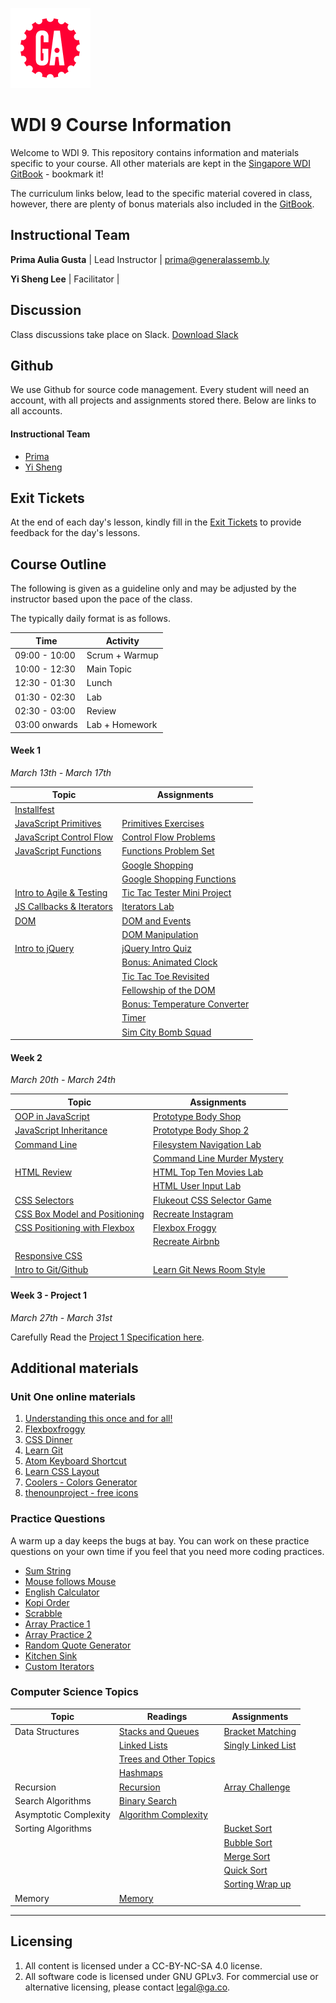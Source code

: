 ![GA Logo](./_assets/ga_cog.png)
# WDI 9 Course Information
Welcome to WDI 9. This repository contains information and materials specific to your course. All other materials are kept in the [Singapore WDI GitBook](https://jeremiahalex.gitbooks.io/wdi-sg/content/) - bookmark it!

The curriculum links below, lead to the specific material covered in class, however, there are plenty of bonus materials also included in the [GitBook](https://jeremiahalex.gitbooks.io/wdi-sg/content/).

## Instructional Team
**Prima Aulia Gusta** | Lead Instructor | prima@generalassemb.ly      

**Yi Sheng Lee** | Facilitator | <!-- -->

## Discussion
Class discussions take place on Slack. [Download Slack](https://slack.com/downloads)

## Github
We use Github for source code management. Every student will need an account, with all projects and assignments stored there. Below are links to all accounts.

#### Instructional Team
- [Prima](https://github.com/primaulia)
- [Yi Sheng]()

<!--
##### Student Pair
After completing the Project, each student should complete a [Code Review][1025]. The groupings are:
- [Desmond](https://github.com/desmondhengwj) / [Shimei](https://github.com/wshimei)
- [Andre](https://github.com/cycopter12) / [Elaine](https://github.com/lainelim)
- [Sruti](https://github.com/skeerti2) / [John](https://github.com/johnacs)
- [Jonathan](https://github.com/jonathanlimes) / [Xavier](https://github.com/random-9)
- [Iskandar](https://github.com/anatraxia) / [Han Sheng](https://github.com/hsquek)
- [Gek Theng](https://github.com/tgt87) / [Justin](https://github.com/ShindoSensei)
- [Salim](https://github.com/syedsalim) / Prima & Kang Sheng -->

## Exit Tickets
At the end of each day's lesson, kindly fill in the [Exit Tickets](https://docs.google.com/forms/d/e/1FAIpQLSdHA9w9vY7uXf19vrVk6K5VfjHE-76SH-UYsERVDwXg_8LsjQ/viewform?usp=sf_link) to provide feedback for the day's lessons.

## Course Outline
The following is given as a guideline only and may be adjusted by the instructor based upon the pace of the class.

The typically daily format is as follows.

| Time          | Activity
| ---           | ---       
| 09:00 - 10:00 | Scrum + Warmup
| 10:00 - 12:30 | Main Topic
| 12:30 - 01:30 | Lunch
| 01:30 - 02:30 | Lab
| 02:30 - 03:00 | Review
| 03:00 onwards | Lab + Homework

<!-- ### Unit 3: Ruby on Rails
_27th Feb - 17th Mar_

Unit 3 is about taking your server-side development skills to the next level. We'll learn Ruby on Rails and use it to build more sophisticated and scalable Apps. We'll cover relational databases using Postgres and SQL. We'll also cover effective team work and collaboration using Git.

#### Week 7
| Topic | Assignments |
| ----- | ----------- |
| [Intro to Ruby][201]           | [Ruby Exercises][1201]
|                                | [Ruby Challenges][1202]
| [Ruby Classes][202]            | |
| [Ruby Testing with Rspec][204] | [Rspec Testing][1204]
|                                | [TDD Calculator][1213] |
| [Ruby Inheritance][203]        | [Rio Grande][1205]
| [Intro to Rails][205]      | [National Parks][1206] |
| [Rails Asset Pipeline][207] & [SASS][217] | [National Parks Part 2][1211] | |

#### Week 8
| Topic | Assignments
| ---  | ---      
| [Intro to SQL][103] | [Find Carmen Sandiego][1125] |
| | [Apartment Lab][1102] |
| [Advanced SQL][104] | [ERBs & Database Modeling][1124] |
| |  [Booktown][1103]
| [Rails Auth/1:M][208] | [Link Board][1209] |
| [Rails M:M][209] | [National Parks Part 3][1214] |
| [Git Collaboration Review][218] | |
| [Team Workflows][215] | |
| [Deploy Rails to Heroku][221] | [Testing & CI Example][1215] |

| Bonus Topics |
| -------- |
| [Polymorphic Associations][210] |
| [oAuth][211] |
| [Mailers][212] |
| [Image Uploads with Cloudinary][213] |
| [Consuming an API][206] |
| [Building an API][219] |
| [AJAX in Rails][220]
| [Data Scraping with Nokogiri][216] |

#### Week 9 - Project 3

Carefully Read the [Project 3 Specification here][1200].

To start your project, one of your team will need to [Fork this Project Repository on Github](https://github.com/wdi-sg/project-3-starter). This will be your Team Repo -- you should rename it to either your team or project name. Depending on your chosen git workflow, the owner of this repo will either need to add the other team members as collaborators or have them fork the team repo.

Carefully Read the [Instructions in the Gitbook][1123]
for Submission and presentation preparation.

##### Teams

| Group 1   | Group 2   | Group 3   | Group 4   |
| ---       | ---       | ---       | ---       |
| Han Sheng	| Desmond	  | Justin    |	Elaine    |
| Sruti     |	Andre     |	Gek Teng	| Iskandar  |
| John	    | Shimei	  | Xavier	  | Jonathan  |
| [condo management system](https://github.com/wdi-sg/project-3-jsh) | [Project 3 DAS](https://github.com/wdi-sg/project-3-das) | [RoboRent](https://github.com/wdi-sg/project-3-xavgekjus) | [StandIn](https://github.com/wdi-sg/project-3-iskandar-elaine-jonathan) |

#### Additional Materials
1. [Lighting Fast Sass Reloading in rails](https://mattbrictson.com/lightning-fast-sass-reloading-in-rails)
2. [8 SASS mixings you must have in your toolbox](http://zerosixthree.se/8-sass-mixins-you-must-have-in-your-toolbox/)
3. [How to structure a SASS project](http://thesassway.com/beginner/how-to-structure-a-sass-project)
4. [ERD Exercises](https://github.com/wdi-sg/8/tree/master/ERD_Exercises) -->

<!-- #### Post-Mortem
Once your project is complete, you will have to work as a group to write a [Post-Mortem](https://jeremiahalex.gitbooks.io/wdi-sg/content/11-projects/project-3/post-mortem.html). -->

<!-- ### Unit 2: Node/Express
_Feb 6th - Feb 24th_

Unit 2 is about introducing server side development. Specifically, we focus on Node.js, Express & MongoDB. It is also a chance to solidify JavaScript fundamentals and dive deep into programming concepts like CRUD and MVC.

#### Week 4

| Topic                                       | Assignments                    |
| ---                                         | ---                            |
| [JS Review & Scopes][21]                    | [Technical Documentation][25]  |
| [Intro to Node & NPM][119]                  |                                |
| Intro to CRUD & MVC                         |                                |
| [TDD with Assert][20]                       | [TDD Todo List][1114]          |
| [Intro to NoSQL w/ Mongo][309]              | [Install MongoDB][23]          |
| [ORM with Mongoose][310]                    | [Mongo Todo Lab][1115]         |
| [Internet Fundamentals][1]                  | [Internet Lab][1000]           |
| [Intro to Express][101]                     |                                |
| [REST & CRUD in Express][121]               | [Express Todo List pt1][1116]  |
| [Express Testing with Mocha and Chai][112]  | [Mocha TODO List][1117]        |

#### Week 5

We'll dig into modeling more complex relationships in Mongo & Mongoose and we'll also look into adding user authentication to our apps.

| Topic                                   | Assignments                     |
| ---                                     | ---                             |
| [Views in Express][122]                 |                                 |
| [Bootstrap][17]                         | [Express Todo List pt2][1118]   |
|                                         | [Mongoose Pet Shelter][1121]    |
| [Modeling Relations in Mongo][333]      |                                 |
| [Mapping Relations in Mongoose][334]    | [Modeling Airports][1120]       |
|                                         | [Multi Model Todo List][1119]   |
| [Express Authentication Theory][110]    |                                 |
| [Express Authentication Practice][111]  | [Users Todo List ][1122]        |
| [Deploy Node to Heroku][107]            | [Example App][1113]             |

| Bonus Topics                          |
| --------                              |
| [Image Uploads with Cloudinary][118]  |
| [Geocoding/Maps (Sequelize)][116]     |
| [oAuth (Sequelize)][115]              |

#### Week 6 - Project 2

Carefully Read the [Project 2 Specification here][1106].

### Unit 1: Front End Development
_Jan 16th - Feb 3rd_

Unit 1 is all about showing the humble beginnings of the web and introducing students to foundational programming concepts that we'll use for the entire rest of the course. -->

#### Week 1
_March 13th - March 17th_

| Topic                              | Assignments
| ---                                | ---             
| [Installfest][23]                  |                                      |
| [JavaScript Primitives][4]         | [Primitives Exercises][1003]         |
| [JavaScript Control Flow][7]       | [Control Flow Problems][1004]        |
| [JavaScript Functions][10]         | [Functions Problem Set][1007]        |
|                                    | [Google Shopping][1002]              |
|                                    | [Google Shopping Functions][1006]    |
| [Intro to Agile & Testing][18]     | [Tic Tac Tester Mini Project][1030]  |
| [JS Callbacks & Iterators][12]     | [Iterators Lab][1011]                |
| [DOM][1037]                        | [DOM and Events][1037]               |
|                                    | [DOM Manipulation][1038]             |
| [Intro to jQuery][13]              | [jQuery Intro Quiz][1033]            |
|                                    | [Bonus: Animated Clock][1036]        |
|                                    | [Tic Tac Toe Revisited][1035]        |
|                                    | [Fellowship of the DOM][1031]        |
|                                    | [Bonus: Temperature Converter][1009] |
|                                    | [Timer][1032]                        |
|                                    | [Sim City Bomb Squad][1034]          |



#### Week 2
_March 20th - March 24th_

| Topic                              | Assignments                          |
| ---                                | ---                                  |
| [OOP in JavaScript][19]            | [Prototype Body Shop][1020]          |
| [JavaScript Inheritance][22]       | [Prototype Body Shop 2][1021]        |
| [Command Line][2]                  | [Filesystem Navigation Lab][1029]    |       
|                                    | [Command Line Murder Mystery][1001]  |
| [HTML Review][5]                   | [HTML Top Ten Movies Lab][900]       |
|                                    | [HTML User Input Lab][901]           |
| [CSS Selectors][6]                 | [Flukeout CSS Selector Game][1027]   |
| [CSS Box Model and Positioning][9] | [Recreate Instagram][1023]           |
| [CSS Positioning with Flexbox][9]  | [Flexbox Froggy][1028]               |
|                                    | [Recreate Airbnb][1024]              |
| [Responsive CSS][16]               |                                      |
| [Intro to Git/Github][3]           | [Learn Git News Room Style][1026]    |

#### Week 3 - Project 1
_March 27th - March 31st_

Carefully Read the [Project 1 Specification here][1022].

<!--
###### Submissions
- [wdi-project-1-cycopter12](https://github.com/wdi-sg/wdi-project-1-cycopter12)
- [wdi-project-1-tgt87](https://github.com/wdi-sg/wdi-project-1-tgt87)
- [wdi-project-1-johnacs](https://github.com/wdi-sg/wdi-project-1-johnacs)
- [wdi-project-1-jonathanlimes](https://github.com/wdi-sg/wdi-project-1-jonathanlimes)
- [wdi-project-1-wshimei](https://github.com/wdi-sg/wdi-project-1-wshimei)
- [wdi-project-1-skeerti2](https://github.com/wdi-sg/wdi-project-1-skeerti2)
- [wdi-project-1-desmondhengwj](https://github.com/wdi-sg/wdi-project-1-desmondhengwj)
- [wdi-project-1-lainelim](https://github.com/wdi-sg/wdi-project-1-lainelim)
- [wdi-project-1-hsquek](https://github.com/wdi-sg/wdi-project-1-hsquek)
- [wdi-project-1-anatraxia](https://github.com/wdi-sg/wdi-project-1-anatraxia)
- [wdi-project-1-random-9](https://github.com/wdi-sg/wdi-project-1-random-9)
- [wdi-project-1-syedsalim](https://github.com/wdi-sg/wdi-project-1-syedsalim)
- [wdi-project-1-ShindoSensei](https://github.com/wdi-sg/wdi-project-1-ShindoSensei) -->


<!-- hidden

###Unit 4: AngularJS 1.x and APIs

| Topic | Assignments |
| ----- | ----------- |
| [Intro to Angular][301] | [Angular Calculator][1300] |
| [Directives and Filters][302] | [Fruits and Veggies][1301] |
| [Animation with ngAnimate][303] | |
| [Bootstrap Directives][304] | |
| [$http][305] | [(DEPRECATED) Reddit Dashboard][1303] <br><br> [Giphy Search][1302] |
| [Angular Services][306] | |
| [Angular Routing (UI Router)][307] | [Route Those Views][1305] |
| [JSON Web Tokens][311] | [RESTful API][1310] |
| [Angular + Express][313] <br><br> [Starter Code][314] | |
| [Angular Authentication][315] | [Starter Code][316] |
| [Custom Filters][319] | [Creating Filters][1313] |
| [Custom Directives][320] | [Creating Directives][1314] |

###ReactJS

| Topic | Assignments |
| ----- | ----------- |
| [Intro to ReactJS][328] | [React Stopwatch][1316] |
| [React with Gulp and Browserify][329] | |
| [React Router][330] <br><br> [Starter Code][331] | [React Yearbook][1317] |
| [React Animations][332] <br><br> | |


| Projects and Additional Topics |
| -------- |
| [Project 4][1304] |

-->

## Additional materials

### Unit One online materials
1. [Understanding this once and for all!][5101]
2. [Flexboxfroggy][5102]
3. [CSS Dinner][5103]
4. [Learn Git][5104]
5. [Atom Keyboard Shortcut][5105]
6. [Learn CSS Layout][5106]
7. [Coolers - Colors Generator][5107]
8. [thenounproject - free icons][5108]

### Practice Questions

A warm up a day keeps the bugs at bay. You can work on these practice questions on your own time if you feel that you need more coding practices.

- [Sum String][5501]
- [Mouse follows Mouse][5502]
- [English Calculator][5503]
- [Kopi Order][5504]
- [Scrabble][5505]
- [Array Practice 1][5506]
- [Array Practice 2][5507]
- [Random Quote Generator][5508]
- [Kitchen Sink][5509]
- [Custom Iterators][5510]

### Computer Science Topics

| Topic                       | Readings                            | Assignments                 |
| ---                         | ---                                 | ---                         |
| Data Structures             | [Stacks and Queues][5601]           | [Bracket Matching][5602]    |
|                             | [Linked Lists][5603]                | [Singly Linked List][5604]  |  
|                             | [Trees and Other Topics][5606]      |                             |
|                             | [Hashmaps][5607]                    |                             |
| Recursion                   | [Recursion][5608]                   | [Array Challenge][5609]     |
| Search Algorithms           | [Binary Search][5610]               |                             |
| Asymptotic Complexity       | [Algorithm Complexity][5611]        |                             |
| Sorting Algorithms          |                                     | [Bucket Sort][5612]         |
|                             |                                     | [Bubble Sort][5613]         |
|                             |                                     | [Merge Sort][5614]          |
|                             |                                     | [Quick Sort][5615]          |
|                             |                                     | [Sorting Wrap up][5616]      |
| Memory                      | [Memory][5617]                      |                             |

<!-- References for Additional Materials Section 5xxx -->
<!-- Unit 1 Online Materials 51xx -->
[5101]: https://journeyintojavascript.quora.com/understanding-this-once-and-for-all
[5102]: http://flexboxfroggy.com
[5103]: https://flukeout.github.io
[5104]: https://www.codeschool.com/courses/try-git
[5105]: https://github.com/nwinkler/atom-keyboard-shortcuts
[5106]: http://learnlayout.com
[5107]: https://coolors.co
[5108]: https://thenounproject.com
<!-- Unit 2 Online Materials 52xx -->
<!-- Unit 3 Online Materials 53xx -->
<!-- Unit 4 Online Materials 54xx -->
<!-- Practice Questions 55xx -->
[5501]: https://jeremiahalex.gitbooks.io/wdi-sg/content/13-warm-ups/sum-string.html
[5502]: https://jeremiahalex.gitbooks.io/wdi-sg/content/13-warm-ups/mouse-follows-mouse.html
[5503]: https://jeremiahalex.gitbooks.io/wdi-sg/content/13-warm-ups/english-calculator.html
[5504]: https://jeremiahalex.gitbooks.io/wdi-sg/content/13-warm-ups/kopi-order.html
[5505]: https://jeremiahalex.gitbooks.io/wdi-sg/content/13-warm-ups/scrabble.html
[5506]: https://jeremiahalex.gitbooks.io/wdi-sg/content/13-warm-ups/array-practice-1.html
[5507]: https://jeremiahalex.gitbooks.io/wdi-sg/content/13-warm-ups/array-practice-2.html
[5508]: https://jeremiahalex.gitbooks.io/wdi-sg/content/13-warm-ups/random-quote-generator.html
[5509]: https://jeremiahalex.gitbooks.io/wdi-sg/content/13-warm-ups/kitchen-sink.html
[5510]: https://jeremiahalex.gitbooks.io/wdi-sg/content/13-warm-ups/custom-iterators.html
<!-- Computer Science Section 56xx -->
[5601]: https://jeremiahalex.gitbooks.io/wdi-sg/content/08-cs/cs-stacks-queues/readme.html
[5602]: https://jeremiahalex.gitbooks.io/wdi-sg/content/08-cs/cs-ruby-bracket-stacks/readme.html
[5603]: https://jeremiahalex.gitbooks.io/wdi-sg/content/08-cs/cs-ruby-linked-list/readme.html
[5604]: https://jeremiahalex.gitbooks.io/wdi-sg/content/08-cs/cs-ruby-linked-list/readme.html
[5606]: https://jeremiahalex.gitbooks.io/wdi-sg/content/08-cs/cs-trees-data-structures/readme.html
[5607]: https://jeremiahalex.gitbooks.io/wdi-sg/content/08-cs/cs-hashmaps/readme.html
[5608]: https://jeremiahalex.gitbooks.io/wdi-sg/content/08-cs/cs-recursion/readme.html
[5609]: https://jeremiahalex.gitbooks.io/wdi-sg/content/13-warm-ups/teaser-array-flatten.html
[5610]: https://www.cs.cmu.edu/~adamchik/15-121/lectures/Trees/trees.html
[5611]: https://jeremiahalex.gitbooks.io/wdi-sg/content/08-cs/cs-algorithm-complexity/readme.html
[5612]: https://jeremiahalex.gitbooks.io/wdi-sg/content/08-cs/cs-ruby-bucket-sort/readme.html
[5613]: https://jeremiahalex.gitbooks.io/wdi-sg/content/08-cs/cs-ruby-bubble-sort/readme.html
[5614]: https://jeremiahalex.gitbooks.io/wdi-sg/content/08-cs/cs-ruby-mergesort/readme.html
[5615]: https://jeremiahalex.gitbooks.io/wdi-sg/content/08-cs/cs-ruby-quicksort/readme.html
[5616]: https://jeremiahalex.gitbooks.io/wdi-sg/content/08-cs/cs-sorting/readme.html
[5617]: https://jeremiahalex.gitbooks.io/wdi-sg/content/08-cs/additional/memory.html




[1]: https://jeremiahalex.gitbooks.io/wdi-sg/content/03-internet/how-the-internet-works.html
[2]: https://jeremiahalex.gitbooks.io/wdi-sg/content/01-workflow/command-line/01readme.html
[3]: https://jeremiahalex.gitbooks.io/wdi-sg/content/01-workflow/intro-git/readme.html
[4]: https://jeremiahalex.gitbooks.io/wdi-sg/content/02-js-jquery/js-primitives/readme.html
[5]: https://jeremiahalex.gitbooks.io/wdi-sg/content/03-html-css/html-review/readme.html
[6]: https://jeremiahalex.gitbooks.io/wdi-sg/content/03-html-css/css-selectors/readme.html
[7]: https://jeremiahalex.gitbooks.io/wdi-sg/content/02-js-jquery/js-control-flow/readme.html
[9]: https://jeremiahalex.gitbooks.io/wdi-sg/content/03-html-css/css-box-model/readme.html
[10]: https://jeremiahalex.gitbooks.io/wdi-sg/content/02-js-jquery/js-functions/readme.html
[11]: https://jeremiahalex.gitbooks.io/wdi-sg/content/02-js-jquery/js-dom-events/readme.html
[12]: https://jeremiahalex.gitbooks.io/wdi-sg/content/02-js-jquery/js-callbacks-iterators/readme.html
[13]: https://jeremiahalex.gitbooks.io/wdi-sg/content/02-js-jquery/jquery-intro/readme.html
[14]: https://jeremiahalex.gitbooks.io/wdi-sg/content/02-js-jquery/jquery-plugins/readme.html
[15]: https://jeremiahalex.gitbooks.io/wdi-sg/content/02-js-jquery/jquery-ajax/readme.html
[16]: https://jeremiahalex.gitbooks.io/wdi-sg/content/03-html-css/css-responsive-design/readme.html
[17]: https://jeremiahalex.gitbooks.io/wdi-sg/content/03-html-css/css-bootstrap/readme.html
[18]: https://jeremiahalex.gitbooks.io/wdi-sg/content/01-workflow/user-stories-wireframing/readme.html
[19]: https://jeremiahalex.gitbooks.io/wdi-sg/content/02-js-jquery/js-prototypes/01readme.html
[20]: https://jeremiahalex.gitbooks.io/wdi-sg/content/02-js-jquery/js-tdd-intro/readme.html
[21]: https://jeremiahalex.gitbooks.io/wdi-sg/content/02-js-jquery/js-scopes/readme.html
[22]: https://jeremiahalex.gitbooks.io/wdi-sg/content/02-js-jquery/js-inheritance/01readme.html
[23]: https://jeremiahalex.gitbooks.io/wdi-sg/content/00-config-deployment/installfest/readme.html
[24]: https://jeremiahalex.gitbooks.io/wdi-sg/content/00-config-deployment/deploy-github-pages/readme.html
[25]: https://jeremiahalex.gitbooks.io/wdi-sg/content/02-js-jquery/js-next/readme.html

[900]: https://github.com/wdi-sg/html_top_ten_movies_table
[901]: https://github.com/wdi-sg/html_user_inputs
[902]: https://github.com/wdi-sg/functions-thriller-lyrics
[1000]: https://jeremiahalex.gitbooks.io/wdi-sg/content/03-internet/internet-lab.html
[1001]: https://github.com/wdi-sg/command-line-murder-mystery
[1002]: https://github.com/wdi-sg/google-shopping-conditionals-loops
[1003]: https://github.com/wdi-sg/js-primitives
[1004]: https://github.com/wdi-sg/js-control-flow
[1005]: https://github.com/wdi-sg/css-selectors-animal-style
[1006]: https://github.com/wdi-sg/google-shopping-functions
[1007]: https://github.com/wdi-sg/js-functions
[1008]: https://github.com/wdi-sg/selecting-reddit
[1009]: https://github.com/wdi-sg/temperature-converter-dom
[1010]: https://github.com/wdi-sg/tic-tac-toe
[1011]: https://github.com/wdi-sg/js-callbacks-iterators
[1012]: https://github.com/wdi-sg/iterators-reddit
[1013]: https://github.com/wdi-sg/random-quote-jquery
[1014]: https://github.com/wdi-sg/jquery-todo-list
[1015]: https://github.com/wdi-sg/jquery-plugins
[1016]: https://github.com/wdi-sg/jquery-ajax
[1017]: https://github.com/wdi-sg/ajax-reddit-slideshow
[1018]: https://github.com/wdi-sg/bootstrap-mockups
[1019]: https://jeremiahalex.gitbooks.io/wdi-sg/content/09-other-topics/user-stories-wireframing/exercise.html
[1020]: https://github.com/wdi-sg/oop-prototype-car
[1021]: https://github.com/wdi-sg/oop-inheritance-car
[1022]: https://jeremiahalex.gitbooks.io/wdi-sg/content/11-projects/project-1/readme.html
[1023]: https://github.com/wdi-sg/css-positioning
[1024]: https://github.com/wdi-sg/css-airbnb
[1025]: https://github.com/wdi-sg/code-review
[1026]: https://github.com/wdi-sg/learn-git-newsroom-style
[1027]: http://flukeout.github.io
[1028]: http://flexboxfroggy.com
[1029]: https://jeremiahalex.gitbooks.io/wdi-sg/content/01-workflow/command-line/command-line-lab.html
[1030]: https://github.com/wdi-sg/tic-tac-tester
[1031]: https://github.com/wdi-sg/fellowship-of-the-dom
[1032]: https://github.com/wdi-sg/js-timer-lab
[1033]: https://github.com/wdi-sg/jquery-intro-lab
[1034]: https://github.com/wdi-sg/sim-city-bomb-squad
[1035]: https://github.com/wdi-sg/tic-tac-toe-revisited/blob/master/README.md
[1036]: https://github.com/wdi-sg/js-clock-intervals
[1037]: https://jeremiahalex.gitbooks.io/wdi-sg/content/02-js-jquery/js-dom-events/readme.html
[1038]: https://jeremiahalex.gitbooks.io/wdi-sg/content/02-js-jquery/js-dom-manipulation/

[101]: https://jeremiahalex.gitbooks.io/wdi-sg/content/05-express/express-intro/02express.html
[102]: https://jeremiahalex.gitbooks.io/wdi-sg/content/05-express/express-apis/01readme.html
[103]: https://jeremiahalex.gitbooks.io/wdi-sg/content/04-databases/sql-intro/readme.html
[104]: https://jeremiahalex.gitbooks.io/wdi-sg/content/04-databases/sql-advanced/readme.html
[105]: https://jeremiahalex.gitbooks.io/wdi-sg/content/05-express/express-ajax-crud/readme.html
[106]: https://jeremiahalex.gitbooks.io/wdi-sg/content/05-express/express-sequelize/readme.html
[107]: https://jeremiahalex.gitbooks.io/wdi-sg/content/00-config-deployment/deploy-node/readme.html
[108]: https://jeremiahalex.gitbooks.io/wdi-sg/content/05-express/express-1-to-many/readme.html
[109]: https://jeremiahalex.gitbooks.io/wdi-sg/content/05-express/express-many-to-many/readme.html
[110]: https://jeremiahalex.gitbooks.io/wdi-sg/content/05-express/express-auth/theory/readme.html
[111]: https://jeremiahalex.gitbooks.io/wdi-sg/content/05-express/express-auth/mongoose/readme.html
[112]: https://jeremiahalex.gitbooks.io/wdi-sg/content/05-express/express-mocha-testing/readme.html
[113]: https://github.com/wdi-sg/mocha-chai-starter
[114]: https://jeremiahalex.gitbooks.io/wdi-sg/content/00-config-deployment/foreman/readme.html
[115]: https://jeremiahalex.gitbooks.io/wdi-sg/content/05-express/additional-topics/express-oauth/readme.html
[116]: https://jeremiahalex.gitbooks.io/wdi-sg/content/05-express/additional-topics/express-geocode/readme.html
[117]: https://jeremiahalex.gitbooks.io/wdi-sg/content/05-express/express-socket-io/readme.html
[118]: https://jeremiahalex.gitbooks.io/wdi-sg/content/05-express/additional-topics/express-cloudinary/readme.html
[119]: https://jeremiahalex.gitbooks.io/wdi-sg/content/05-express/express-intro/00node.html
[120]: https://jeremiahalex.gitbooks.io/wdi-sg/content/04-databases/readme.html
[121]: https://jeremiahalex.gitbooks.io/wdi-sg/content/05-express/express-intro/05crudexpress.html
[122]: https://jeremiahalex.gitbooks.io/wdi-sg/content/05-express/express-intro/04views.html

[1100]: https://github.com/wdi-sg/express-daily-planet
[1101]: https://github.com/wdi-sg/express-apis-omdb
[1102]: https://github.com/wdi-sg/apartment-database
[1103]: https://github.com/wdi-sg/booktown
[1104]: https://github.com/wdi-sg/express-daily-planet-ajax
[1105]: https://github.com/wdi-sg/link-shortener
[1106]: https://jeremiahalex.gitbooks.io/wdi-sg/content/11-projects/project-2/readme.html
[1107]: https://github.com/wdi-sg/express-pokedex
[1108]: https://github.com/wdi-sg/express-blogpulse
[1109]: https://github.com/wdi-sg/express-project-organizer
[1110]: https://jeremiahalex.gitbooks.io/wdi-sg/content/11-projects/post-project-2/readme.html
[1111]: https://github.com/wdi-sg/hackathon-teams
[1112]: https://github.com/wdi-sg/express-authentication-mongoose
[1113]: https://github.com/wdi-sg/tacoapp
[1114]: https://github.com/wdi-sg/tdd-todo-list
[1115]: https://github.com/wdi-sg/mongo-todo-list
[1116]: https://github.com/wdi-sg/express-todo-list-pt1
[1117]: https://github.com/wdi-sg/mocha-todo-list
[1118]: https://github.com/wdi-sg/express-todo-list-pt2
[1119]: https://github.com/wdi-sg/multi-model-todo-list
[1120]: https://github.com/wdi-sg/express-mongo-modeling-lab
[1121]: https://github.com/wdi-sg/express-mongo-pet-shelter
[1122]: https://github.com/wdi-sg/users-todo-list
[1123]: https://jeremiahalex.gitbooks.io/wdi-sg/content/11-projects/readme.html
[1124]: https://github.com/wdi-sg/erd-data-modeling-lab
[1125]: https://github.com/wdi-sg/sql-carmen-sandiego

[201]: https://jeremiahalex.gitbooks.io/wdi-sg/content/06-ruby-rails/ruby-intro/readme.html
[202]: https://jeremiahalex.gitbooks.io/wdi-sg/content/06-ruby-rails/ruby-classes/readme.html
[203]: https://jeremiahalex.gitbooks.io/wdi-sg/content/06-ruby-rails/ruby-inheritance/readme.html
[204]: https://jeremiahalex.gitbooks.io/wdi-sg/content/06-ruby-rails/ruby-rspec/readme.html
[205]: https://jeremiahalex.gitbooks.io/wdi-sg/content/06-ruby-rails/rails-intro/readme.html
[206]: https://jeremiahalex.gitbooks.io/wdi-sg/content/06-ruby-rails/rails-apis/consuming-an-api.html
[207]: https://jeremiahalex.gitbooks.io/wdi-sg/content/06-ruby-rails/rails-assets-frontend/readme.html
[208]: https://jeremiahalex.gitbooks.io/wdi-sg/content/06-ruby-rails/rails-auth-1-M/readme.html
[209]: https://jeremiahalex.gitbooks.io/wdi-sg/content/06-ruby-rails/rails-M-M/readme.html
[210]: https://jeremiahalex.gitbooks.io/wdi-sg/content/06-ruby-rails/rails-polymorphism/readme.html
[211]: https://jeremiahalex.gitbooks.io/wdi-sg/content/06-ruby-rails/additional-topics/rails-oauth/readme.html
[212]: https://jeremiahalex.gitbooks.io/wdi-sg/content/06-ruby-rails/additional-topics/rails-mailers/readme.html
[213]: https://jeremiahalex.gitbooks.io/wdi-sg/content/06-ruby-rails/additional-topics/rails-cloudinary/readme.html
[214]: https://jeremiahalex.gitbooks.io/wdi-sg/content/06-ruby-rails/additional-topics/ruby-jekyll/readme.html
[215]: https://jeremiahalex.gitbooks.io/wdi-sg/content/01-workflow/group-collab/01readme.html
[216]: https://jeremiahalex.gitbooks.io/wdi-sg/content/06-ruby-rails/ruby-data-scraping/readme.html
[217]: https://jeremiahalex.gitbooks.io/wdi-sg/content/06-ruby-rails/additional-topics/sass/readme.html
[218]: https://github.com/wdi-sg/git-team-imdb-lab
[219]: https://jeremiahalex.gitbooks.io/wdi-sg/content/06-ruby-rails/rails-apis/building-an-api.html
[220]: https://jeremiahalex.gitbooks.io/wdi-sg/content/06-ruby-rails/rails-assets-frontend/ajax.md
[221]: https://jeremiahalex.gitbooks.io/wdi-sg/content/00-config-deployment/deploy-rails/readme.html

[1200]: https://jeremiahalex.gitbooks.io/wdi-sg/content/11-projects/project-3/readme.html
[1201]: https://github.com/wdi-sg/ruby-exercises
[1202]: https://github.com/wdi-sg/ruby-challenges
[1203]: https://github.com/wdi-sg/ruby-classes
[1204]: https://github.com/wdi-sg/rspec-testing
[1205]: https://github.com/wdi-sg/ruby-rio-grande
[1206]: https://github.com/wdi-sg/rails-national-parks
[1207]: https://github.com/wdi-sg/nokogiri-cli-tool
[1208]: https://github.com/wdi-sg/front-end-hackathon
[1209]: https://github.com/wdi-sg/link-board
[1210]: https://github.com/wdi-sg/link-board/blob/master/part2.md
[1211]: https://github.com/wdi-sg/rails-national-parks/blob/master/part2.md
[1212]: https://github.com/wdi-sg/js-jquery-review
[1213]: https://github.com/wdi-sg/rspec-tdd-calculator
[1214]: https://github.com/wdi-sg/rails-national-parks/blob/master/part3.md
[1215]: https://github.com/TayKangSheng/rails-flea-circus-test-starter

[301]: https://jeremiahalex.gitbooks.io/wdi-sg/content/07-angular/angular-intro/readme.html
[302]: https://jeremiahalex.gitbooks.io/wdi-sg/content/07-angular/angular-directives-filters/readme.html
[303]: https://jeremiahalex.gitbooks.io/wdi-sg/content/07-angular/angular-animation/readme.html
[304]: https://jeremiahalex.gitbooks.io/wdi-sg/content/07-angular/angular-bootstrap-directives/readme.html
[305]: https://jeremiahalex.gitbooks.io/wdi-sg/content/07-angular/angular-http/readme.html
[306]: https://jeremiahalex.gitbooks.io/wdi-sg/content/07-angular/angular-services/readme.html
[307]: https://jeremiahalex.gitbooks.io/wdi-sg/content/07-angular/angular-routing/readme.html
[309]: https://jeremiahalex.gitbooks.io/wdi-sg/content/04-databases/mongo-intro/intro-nosql.html
[310]: https://jeremiahalex.gitbooks.io/wdi-sg/content/05-express/express-mongoose/readme.html
[311]: https://jeremiahalex.gitbooks.io/wdi-sg/content/05-express/express-jwt/readme.html
[313]: https://jeremiahalex.gitbooks.io/wdi-sg/content/07-angular/angular-express/readme.html
[314]: https://github.com/wdi-sg/fly-on-angular
[315]: https://jeremiahalex.gitbooks.io/wdi-sg/content/07-angular/angular-authentication/readme.html
[316]: https://github.com/wdi-sg/angular-recipes
[319]: https://jeremiahalex.gitbooks.io/wdi-sg/content/07-angular/angular-custom-filters/readme.html
[320]: https://jeremiahalex.gitbooks.io/wdi-sg/content/07-angular/angular-custom-directives/readme.html
[328]: 10-react/react-intro/readme.html
[329]: 10-react/react-gulp-browserify/readme.html
[330]: 10-react/react-router/readme.html
[331]: https://github.com/wdi-sg/react-omdb
[332]: 10-react/react-animations/readme.html
[333]: https://jeremiahalex.gitbooks.io/wdi-sg/content/04-databases/mongo-intro/data-modeling.html
[334]: https://jeremiahalex.gitbooks.io/wdi-sg/content/05-express/express-mongoose/relations.html

[1300]: https://github.com/wdi-sg/angular-calculator
[1301]: https://github.com/wdi-sg/fruits-and-veggies
[1302]: https://github.com/wdi-sg/angular-giphy
[1303]: https://github.com/wdi-sg/angular-reddit-dashboard
[1304]: 11-projects/project-4/readme.html
[1305]: https://github.com/wdi-sg/angular-route-those-views
[1306]: http://codepen.io/bhague1281/pen/EKyMVz
[1307]: http://codepen.io/bhague1281/pen/aNZPrq
[1309]: https://jeremiahalex.gitbooks.io/wdi-sg/content/08-cs/teaser-ruby-binary-search/readme.html
[1310]: https://github.com/wdi-sg/restful-api
[1312]: 11-projects/mean-hackathon/readme.html
[1313]: https://github.com/wdi-sg/angular-filters
[1314]: https://github.com/wdi-sg/angular-directives
[1315]: https://github.com/wdi-sg/interview-questions
[1316]: https://github.com/wdi-sg/react-stopwatch
[1317]: https://github.com/wdi-sg/react-yearbook



---

## Licensing
1. All content is licensed under a CC-BY-NC-SA 4.0 license.
2. All software code is licensed under GNU GPLv3. For commercial use or alternative licensing, please contact legal@ga.co.
